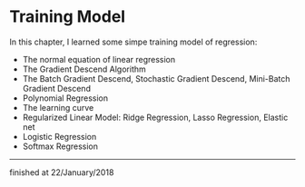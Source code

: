 # Training Model

In this chapter, I learned some simpe training model of regression:

* The normal equation of linear regression
* The Gradient Descend Algorithm
* The Batch Gradient Descend, Stochastic Gradient Descend, Mini-Batch Gradient Descend
* Polynomial Regression
* The learning curve
* Regularized Linear Model: Ridge Regression, Lasso Regression, Elastic net
* Logistic Regression
* Softmax Regression
***
finished at 22/January/2018